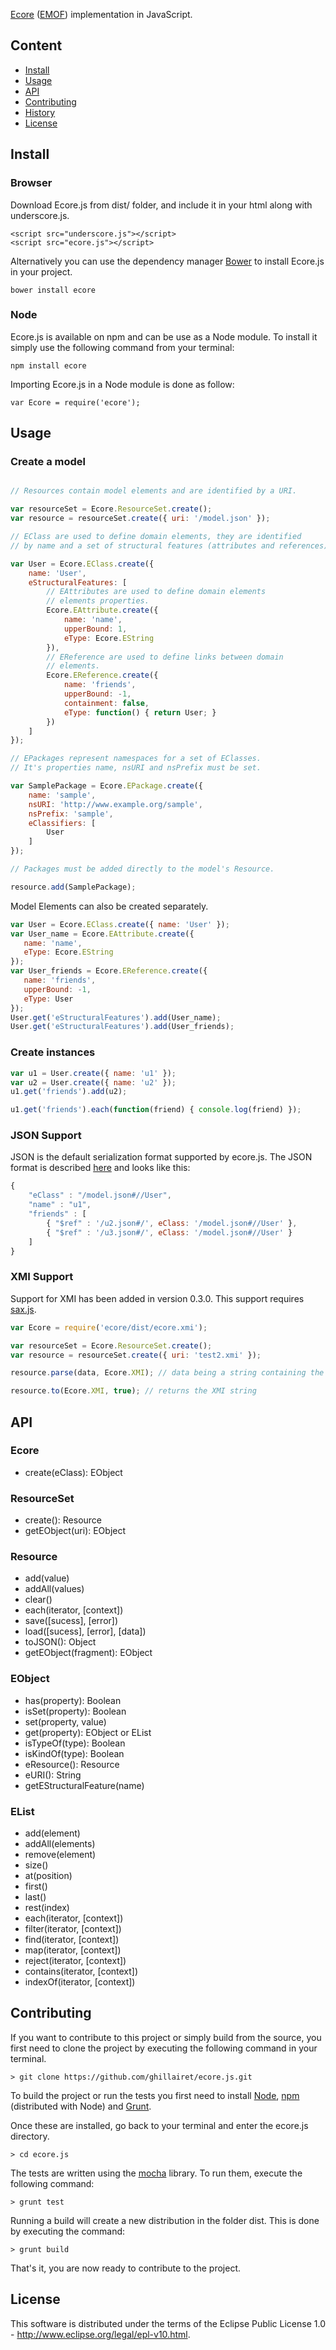 [Ecore](http://www.eclipse.org/modeling/emf/?project=emf) ([EMOF](http://en.wikipedia.org/wiki/Meta-Object_Facility)) implementation in JavaScript.

## Content

* [Install](#installl)
* [Usage](#usage)
* [API](#api)
* [Contributing](#contributing)
* [History](https://github.com/ghillairet/ecore.js/releases/)
* [License](#license)


## Install

### Browser

Download Ecore.js from dist/ folder, and include it in your html along with underscore.js.

```
<script src="underscore.js"></script>
<script src="ecore.js"></script>
```

Alternatively you can use the dependency manager [Bower](http://bower.io/) to install Ecore.js in your project.

```
bower install ecore
```

### Node

Ecore.js is available on npm and can be use as a Node module. To install it simply use the following command from your terminal:

```
npm install ecore
```

Importing Ecore.js in a Node module is done as follow:


```
var Ecore = require('ecore');
```

## Usage

### Create a model

```javascript

// Resources contain model elements and are identified by a URI.

var resourceSet = Ecore.ResourceSet.create();
var resource = resourceSet.create({ uri: '/model.json' });

// EClass are used to define domain elements, they are identified
// by name and a set of structural features (attributes and references).

var User = Ecore.EClass.create({
    name: 'User',
    eStructuralFeatures: [
        // EAttributes are used to define domain elements
        // elements properties.
        Ecore.EAttribute.create({
            name: 'name',
            upperBound: 1,
            eType: Ecore.EString
        }),
        // EReference are used to define links between domain
        // elements.
        Ecore.EReference.create({
            name: 'friends',
            upperBound: -1,
            containment: false,
            eType: function() { return User; }
        })
    ]
});

// EPackages represent namespaces for a set of EClasses.
// It's properties name, nsURI and nsPrefix must be set.

var SamplePackage = Ecore.EPackage.create({
    name: 'sample',
    nsURI: 'http://www.example.org/sample',
    nsPrefix: 'sample',
    eClassifiers: [
        User
    ]
});

// Packages must be added directly to the model's Resource.

resource.add(SamplePackage);

```

Model Elements can also be created separately.

```javascript
var User = Ecore.EClass.create({ name: 'User' });
var User_name = Ecore.EAttribute.create({
   name: 'name',
   eType: Ecore.EString
});
var User_friends = Ecore.EReference.create({
   name: 'friends',
   upperBound: -1,
   eType: User
});
User.get('eStructuralFeatures').add(User_name);
User.get('eStructuralFeatures').add(User_friends);
```

### Create instances

```javascript
var u1 = User.create({ name: 'u1' });
var u2 = User.create({ name: 'u2' });
u1.get('friends').add(u2);

u1.get('friends').each(function(friend) { console.log(friend) });
```

### JSON Support

JSON is the default serialization format supported by ecore.js. The JSON format is
described [here](https://github.com/ghillairet/emfjson) and looks like this:

```javascript
{
    "eClass" : "/model.json#//User",
    "name" : "u1",
    "friends" : [
        { "$ref" : '/u2.json#/', eClass: '/model.json#//User' },
        { "$ref" : '/u3.json#/', eClass: '/model.json#//User' }
    ]
}
```

### XMI Support

Support for XMI has been added in version 0.3.0. This support requires [sax.js](https://github.com/isaacs/sax-js).

```javascript
var Ecore = require('ecore/dist/ecore.xmi');

var resourceSet = Ecore.ResourceSet.create();
var resource = resourceSet.create({ uri: 'test2.xmi' });

resource.parse(data, Ecore.XMI); // data being a string containing the XMI.

resource.to(Ecore.XMI, true); // returns the XMI string

```

## API

### Ecore
 - create(eClass): EObject

### ResourceSet
 - create(): Resource
 - getEObject(uri): EObject

### Resource
 - add(value)
 - addAll(values)
 - clear()
 - each(iterator, [context])
 - save([sucess], [error])
 - load([sucess], [error], [data])
 - toJSON(): Object
 - getEObject(fragment): EObject

### EObject
 - has(property): Boolean
 - isSet(property): Boolean
 - set(property, value)
 - get(property): EObject or EList
 - isTypeOf(type): Boolean
 - isKindOf(type): Boolean
 - eResource(): Resource
 - eURI(): String
 - getEStructuralFeature(name)

### EList
 - add(element)
 - addAll(elements)
 - remove(element)
 - size()
 - at(position)
 - first()
 - last()
 - rest(index)
 - each(iterator, [context])
 - filter(iterator, [context])
 - find(iterator, [context])
 - map(iterator, [context])
 - reject(iterator, [context])
 - contains(iterator, [context])
 - indexOf(iterator, [context])


## Contributing

If you want to contribute to this project or simply build from the source, you first need to clone the project by executing the following command in your terminal.


```
> git clone https://github.com/ghillairet/ecore.js.git
```

To build the project or run the tests you first need to install [Node](http://nodejs.org/), [npm](https://www.npmjs.org/) (distributed with Node) and [Grunt](http://gruntjs.com).

Once these are installed, go back to your terminal and enter the ecore.js directory.

```
> cd ecore.js
```

The tests are written using the [mocha](http://mochajs.org/) library. To run them, execute the following command:

```
> grunt test
```

Running a build will create a new distribution in the folder dist. This is done by executing the command:

```
> grunt build
```

That's it, you are now ready to contribute to the project.

## License
This software is distributed under the terms of the Eclipse Public License 1.0 - http://www.eclipse.org/legal/epl-v10.html.


